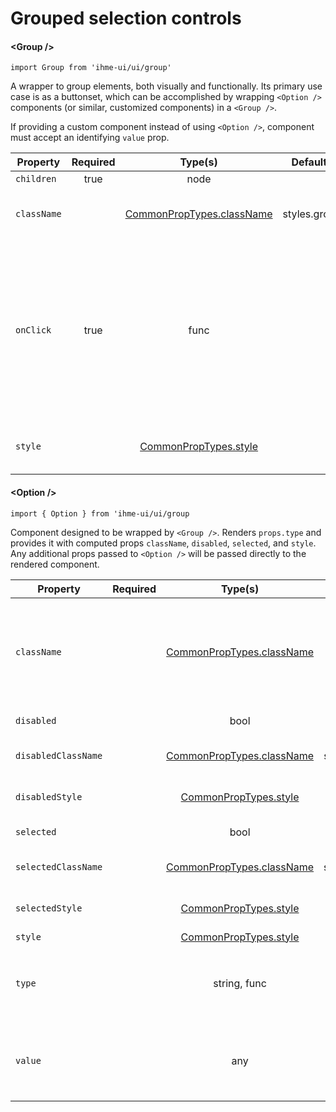 Grouped selection controls
=====================

#### <Group \/>
`import Group from 'ihme-ui/ui/group'`


A wrapper to group elements, both visually and functionally. Its primary use case is as a buttonset,
which can be accomplished by wrapping `<Option />` components (or similar, customized components) in a `<Group />`.

If providing a custom component instead of using `<Option />`, component must accept an identifying `value` prop.


Property | Required | Type(s) | Defaults | Description
        --- | :---: | :---: | :---: | ---
`children` | true | node |  | 
`className` |  | [CommonPropTypes.className](https://github.com/ihmeuw/ihme-ui/blob/master/src/utils/props.js#L11) | styles.group | className applied to outermost wrapping div
`onClick` | true | func |  | onClick callback passed to each child<br />implicitly depends on child components having a `value` prop<br />signature: function(event, selectedValue) {...}
`style` |  | [CommonPropTypes.style](https://github.com/ihmeuw/ihme-ui/blob/master/src/utils/props.js#L16) |  | inline styles applied to outermost wrapping div


#### <Option \/>
`import { Option } from 'ihme-ui/ui/group`


Component designed to be wrapped by `<Group />`. Renders `props.type` and provides it with computed props `className`, `disabled`, `selected`, and `style`.
Any additional props passed to `<Option />` will be passed directly to the rendered component.


Property | Required | Type(s) | Defaults | Description
        --- | :---: | :---: | :---: | ---
`className` |  | [CommonPropTypes.className](https://github.com/ihmeuw/ihme-ui/blob/master/src/utils/props.js#L11) |  | combined with `disabledClassName` and `selectedClassName` (if applicable) and passed to rendered component as `className`
`disabled` |  | bool |  | whether option is disabled
`disabledClassName` |  | [CommonPropTypes.className](https://github.com/ihmeuw/ihme-ui/blob/master/src/utils/props.js#L11) | styles.disabled | className applied when disabled
`disabledStyle` |  | [CommonPropTypes.style](https://github.com/ihmeuw/ihme-ui/blob/master/src/utils/props.js#L16) |  | inline style applied when disabled
`selected` |  | bool |  | whether option is selected
`selectedClassName` |  | [CommonPropTypes.className](https://github.com/ihmeuw/ihme-ui/blob/master/src/utils/props.js#L11) | styles.selected | className applied when selected
`selectedStyle` |  | [CommonPropTypes.style](https://github.com/ihmeuw/ihme-ui/blob/master/src/utils/props.js#L16) |  | inline style applied when selected
`style` |  | [CommonPropTypes.style](https://github.com/ihmeuw/ihme-ui/blob/master/src/utils/props.js#L16) |  | inline styles
`type` |  | string, func | Button | tag name (JSX primitive) or React component to be rendered<br />defaults to [`<Button />`](https://github.com/ihmeuw/ihme-ui/blob/master/src/ui/button/src/button.jsx)
`value` |  | any |  | an implicitly necessary prop; used by `<Group />` to generate proper onClick handlers
